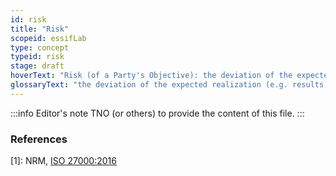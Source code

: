```yaml
---
id: risk
title: "Risk"
scopeid: essifLab
type: concept
typeid: risk
stage: draft
hoverText: "Risk (of a Party's Objective): the deviation of the expected realization (e.g. results) of that Party's Objective."
glossaryText: "the deviation of the expected realization (e.g. results) of that %%party|party%%'s %%objective|objective%%."
---
```


:::info Editor's note
TNO (or others) to provide the content of this file.
:::

### References

[1]: NRM, [ISO 27000:2016](https://www.iso.org/obp/ui#iso:std:iso-iec:27000:ed-4:v1:en)